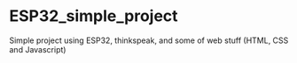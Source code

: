 # ESP32_simple_project
Simple project using ESP32, thinkspeak, and some of web stuff (HTML, CSS and Javascript)
